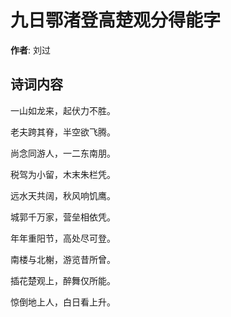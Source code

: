 # 九日鄂渚登高楚观分得能字

**作者**: 刘过

## 诗词内容

一山如龙来，起伏力不胜。

老夫跨其脊，半空欲飞腾。

尚念同游人，一二东南朋。

税驾为小留，木末朱栏凭。

远水天共阔，秋风响饥鹰。

城郭千万家，营垒相依凭。

年年重阳节，高处尽可登。

南楼与北榭，游览昔所曾。

插花楚观上，醉舞仅所能。

惊倒地上人，白日看上升。

